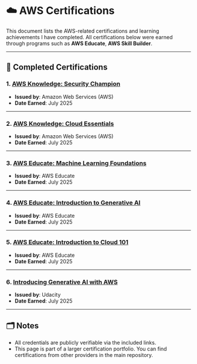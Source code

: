 # ☁️ AWS Certifications

This document lists the AWS-related certifications and learning achievements I have completed. All certifications below were earned through programs such as **AWS Educate**, **AWS Skill Builder**.

---

## 📜 Completed Certifications

### 1. [AWS Knowledge: Security Champion](https://www.credly.com/badges/f98ca00c-9d1c-4bef-95ef-92ea24c79338/public_url)
- **Issued by**: Amazon Web Services (AWS)
- **Date Earned**: July 2025

---

### 2. [AWS Knowledge: Cloud Essentials](https://www.credly.com/badges/252d181a-1d69-4424-9e9c-18a9d669bbcf/public_url)
- **Issued by**: Amazon Web Services (AWS)
- **Date Earned**: July 2025

---

### 3. [AWS Educate: Machine Learning Foundations](https://www.credly.com/badges/29ef91d8-6c7d-4146-bde4-59d59876b849/public_url)
- **Issued by**: AWS Educate
- **Date Earned**: July 2025

---

### 4. [AWS Educate: Introduction to Generative AI](https://www.credly.com/badges/df103206-62c7-4674-a8b9-b1499c9b71cb/public_url)
- **Issued by**: AWS Educate
- **Date Earned**: July 2025

---

### 5. [AWS Educate: Introduction to Cloud 101](https://www.credly.com/badges/6d00d48c-16bd-4d2d-827e-522c79096639/public_url)
- **Issued by**: AWS Educate
- **Date Earned**: July 2025

---

### 6. [Introducing Generative AI with AWS](https://www.udacity.com/certificate/e/492bd776-5ff0-11f0-a892-1740c235a6cf)
- **Issued by**: Udacity
- **Date Earned**: July 2025

---

## 🗂️ Notes
- All credentials are publicly verifiable via the included links.
- This page is part of a larger certification portfolio. You can find certifications from other providers in the main repository.

